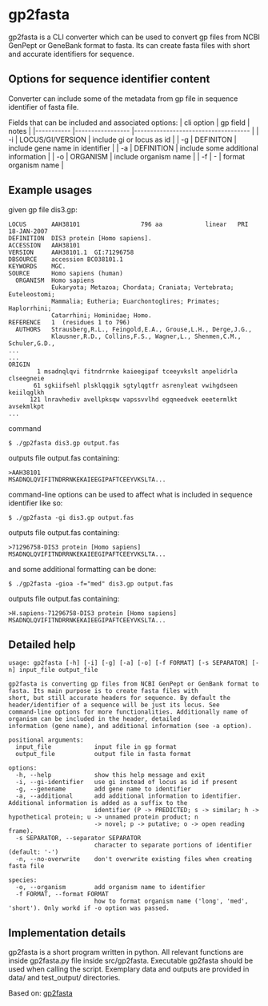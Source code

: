 # gp2fasta

gp2fasta is a CLI converter which can be used to convert gp files from NCBI GenPept or GeneBank format to fasta. Its can create fasta files with short and accurate identifiers for sequence. 

## Options for sequence identifier content
Converter can include some of the metadata from gp file in sequence identifier of fasta file.

Fields that can be included and associated options:
| cli option | gp field         | notes                               |
|----------- |----------------- |------------------------------------ |
| -i         | LOCUS/GI/VERSION | include gi or locus as id           |
| -g         | DEFINITON        | include gene name in identifier     |
| -a         | DEFINITION       | include some additional information |
| -o         | ORGANISM         | include organism name               |
| -f         | -                | format organism name                |

## Example usages
given gp file dis3.gp:
```
LOCUS       AAH38101                 796 aa            linear   PRI 18-JAN-2007
DEFINITION  DIS3 protein [Homo sapiens].
ACCESSION   AAH38101
VERSION     AAH38101.1  GI:71296758
DBSOURCE    accession BC038101.1
KEYWORDS    MGC.
SOURCE      Homo sapiens (human)
  ORGANISM  Homo sapiens
            Eukaryota; Metazoa; Chordata; Craniata; Vertebrata; Euteleostomi;
            Mammalia; Eutheria; Euarchontoglires; Primates; Haplorrhini;
            Catarrhini; Hominidae; Homo.
REFERENCE   1  (residues 1 to 796)
  AUTHORS   Strausberg,R.L., Feingold,E.A., Grouse,L.H., Derge,J.G.,
            Klausner,R.D., Collins,F.S., Wagner,L., Shenmen,C.M., Schuler,G.D.,
...
...
ORIGIN      
        1 msadnqlqvi fitndrrnke kaieegipaf tceeyvkslt anpelidrla clseegneie
       61 sgkiifsehl plsklqqgik sgtylqgtfr asrenyleat vwihgdseen keiilqglkh
      121 lnravhediv avellpksqw vapssvvlhd egqneedvek eeetermlkt avsekmlkpt
...
```
command
```
$ ./gp2fasta dis3.gp output.fas
```
outputs file output.fas containing:
```
>AAH38101
MSADNQLQVIFITNDRRNKEKAIEEGIPAFTCEEYVKSLTA...
```
command-line options can be used to affect what is included in sequence identifier like so:
```
$ ./gp2fasta -gi dis3.gp output.fas
```
outputs file output.fas containing:
```
>71296758-DIS3 protein [Homo sapiens]
MSADNQLQVIFITNDRRNKEKAIEEGIPAFTCEEYVKSLTA...
```
and some additional formatting can be done:
```
$ ./gp2fasta -gioa -f="med" dis3.gp output.fas
```
outputs file output.fas containing:
```
>H.sapiens-71296758-DIS3 protein [Homo sapiens]
MSADNQLQVIFITNDRRNKEKAIEEGIPAFTCEEYVKSLTA...
```

## Detailed help
```
usage: gp2fasta [-h] [-i] [-g] [-a] [-o] [-f FORMAT] [-s SEPARATOR] [-n] input_file output_file

gp2fasta is converting gp files from NCBI GenPept or GenBank format to fasta. Its main purpose is to create fasta files with
short, but still accurate headers for sequence. By default the header/identifier of a sequence will be just its locus. See
command-line options for more functionalities. Additionally name of organism can be included in the header, detailed
information (gene name), and additional information (see -a option).

positional arguments:
  input_file            input file in gp format
  output_file           output file in fasta format

options:
  -h, --help            show this help message and exit
  -i, --gi-identifier   use gi instead of locus as id if present
  -g, --genename        add gene name to identifier
  -a, --additional      add additional information to identifier. Additional information is added as a suffix to the
                        identifier (P -> PREDICTED; s -> similar; h -> hypothetical protein; u -> unnamed protein product; n
                        -> novel; p -> putative; o -> open reading frame).
  -s SEPARATOR, --separator SEPARATOR
                        character to separate portions of identifier (default: '-')
  -n, --no-overwrite    don't overwrite existing files when creating fasta file

species:
  -o, --organism        add organism name to identifier
  -f FORMAT, --format FORMAT
                        how to format organism name ('long', 'med', 'short'). Only workd if -o option was passed.
```

## Implementation details

gp2fasta is a short program written in python. All relevant functions are inside gp2fasta.py file inside src/gp2fasta. Executable gp2fasta should be used when calling the script. Exemplary data and outputs are provided in data/ and test_output/ directories. 

Based on: [gp2fasta](https://gp2fasta.netmark.pl)
